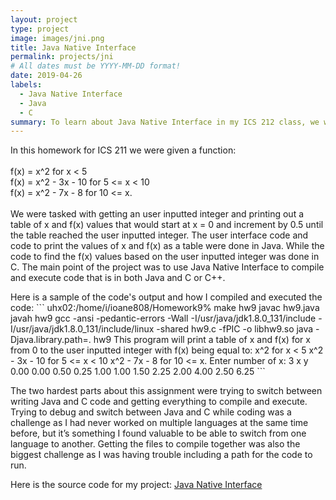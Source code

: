 ```yaml
---
layout: project
type: project
image: images/jni.png
title: Java Native Interface
permalink: projects/jni
# All dates must be YYYY-MM-DD format!
date: 2019-04-26
labels:
  - Java Native Interface
  - Java
  - C
summary: To learn about Java Native Interface in my ICS 212 class, we were tasked with splitting a program into Java and C or C++ code and then compiling and running the code with Java Native Interface. 
---
```


<p>
    In this homework for ICS 211 we were given a function:
    <br>
    <br>f(x) = x^2 for x < 5
    <br>f(x) = x^2 - 3x - 10 for 5 <= x < 10
    <br>f(x) = x^2 - 7x - 8 for 10 <= x.
    <br>
    <br>
    We were tasked with getting an user inputted integer and printing out a table of x and f(x) values that would start at x = 0 and increment by 0.5 until the table reached the user inputted integer. 
    The user interface code and code to print the values of x and f(x) as a table were done in Java. 
    While the code to find the f(x) values based on the user inputted integer was done in C. 
    The main point of the project was to use Java Native Interface to compile and execute code that is in both Java and C or C++.
</p>

<p>
    Here is a sample of the code's output and how I compiled and executed the code: 
    ```
    uhx02:/home/i/ioane808/Homework9% make hw9
    javac hw9.java
    javah hw9
    gcc -ansi -pedantic-errors -Wall -I/usr/java/jdk1.8.0_131/include -I/usr/java/jdk1.8.0_131/include/linux -shared hw9.c -fPIC -o libhw9.so
    java -Djava.library.path=. hw9
    This program will print a table of x
    and f(x) for x from 0 to the user
    inputted integer with f(x) being
    equal to:
    x^2 for x < 5
    x^2 - 3x - 10 for 5 <= x < 10
    x^2 - 7x - 8 for 10 <= x.
    Enter number of x: 3
        x        y
        0.00     0.00
        0.50     0.25
        1.00     1.00
        1.50     2.25
        2.00     4.00
        2.50     6.25
  ```
</p>

<p>
    The two hardest parts about this assignment were trying to switch between writing Java and C code and getting everything to compile and execute. 
    Trying to debug and switch between Java and C while coding was a challenge as I had never worked on multiple languages at the same time before, but it’s something I found valuable to be able to switch from one language to another. 
    Getting the files to compile together was also the biggest challenge as I was having trouble including a path for the code to run.
</p>

<p>
    Here is the source code for my project: <a href="https://github.com/ioaneomerod/java-native-interface"><i class="large github icon "></i>Java Native Interface</a>
</p>
